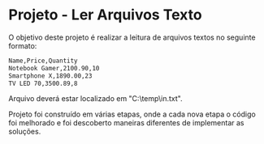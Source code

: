 # Projeto - Ler Arquivos Texto

O objetivo deste projeto é realizar a leitura de arquivos textos no seguinte formato:
```markdown
Name,Price,Quantity
Notebook Gamer,2100.90,10
Smartphone X,1890.00,23
TV LED 70,3500.89,8
```

Arquivo deverá estar localizado em "C:\temp\in.txt".

Projeto foi construído em várias etapas, onde a cada nova etapa o código foi melhorado e foi descoberto maneiras diferentes de implementar as soluções.

